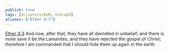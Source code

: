 ```yaml
---
publish: true
tags: [Scripture/BoM, noGraph]
aliases: ["Ether 4:3"]
---
```

[Ether 4:3](https://churchofjesuschrist.org/study/scriptures/bofm/ether/4?lang=eng&id=p3#p3) And now, after that, they have all dwindled in unbelief; and there is none save it be the Lamanites, and they have rejected the gospel of Christ; therefore I am commanded that I should hide them up again in the earth.
